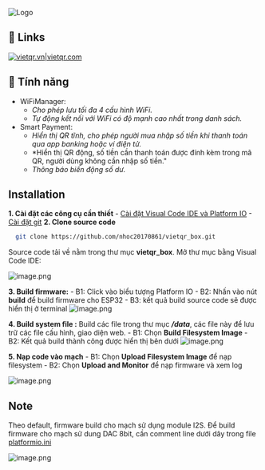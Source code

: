 ![Logo](https://i.gyazo.com/566d62fd25cf0867e0033fb1b9b47927.png)

## 🔗 Links

[![vietqr.vn|vietqr.com]()](https://vietqr.vn)

## 📄 Tính năng

- WiFiManager:
  - _Cho phép lưu tối đa 4 cấu hình WiFi._
  - _Tự động kết nối với WiFi có độ mạnh cao nhất trong danh sách._
- Smart Payment:
  - _Hiển thị QR tĩnh, cho phép người mua nhập số tiền khi thanh toán qua app banking hoặc ví điện tử._
  - \*Hiển thị QR động, số tiền cần thanh toán được đính kèm trong mã QR, người dùng không cần nhập số tiền."
  - _Thông báo biến động số dư._

## Installation

**1. Cài đặt các công cụ cần thiết** - [Cài đặt Visual Code IDE và Platform IO](https://khuenguyencreator.com/huong-dan-cai-dat-visual-studio-code-vs-code/) - [Cài đặt git](https://viblo.asia/p/cai-dat-git-E375zeL6lGW)
**2. Clone source code**

```bash
  git clone https://github.com/nhoc20170861/vietqr_box.git
```

Source code tải về nằm trong thư mục **vietqr_box**. Mở thư mục bằng Visual Code IDE:

![image.png](https://github.com/nhoc20170861/vietqr_box/blob/main/asserts/image1.png)

**3. Build firmware:** - B1: Click vào biểu tượng Platform IO - B2: Nhấn vào nút **build** để build firmware cho ESP32 - B3: kết quả build source code sẽ được hiển thị ở terminal
![image.png](https://github.com/nhoc20170861/vietqr_box/blob/main/asserts/image2.png)

**4. Build system file :**
Build các file trong thư mục **_/data_**, các file này để lưu trữ các file cấu hình, giao diện web. - B1: Chọn **Build Filesystem Image** - B2: Kết quả build thành công được hiển thị bên dưới
![image.png](https://github.com/nhoc20170861/vietqr_box/blob/main/asserts/image3.png)

**5. Nạp code vào mạch** - B1: Chọn **Upload Filesystem Image** để nạp filesystem - B2: Chọn **Upload and Monitor** để nạp firmware và xem log

![image.png](https://github.com/nhoc20170861/vietqr_box/blob/main/asserts/image4.png)

## Note

Theo default, firmware build cho mạch sử dụng module I2S. Để build firmware cho mạch sử dung DAC 8bit, cần comment line dưới dây trong file [platformio.ini](https://github.com/nhoc20170861/vietqr_box/blob/main/platformio.ini)

![image.png](https://github.com/nhoc20170861/vietqr_box/blob/main/asserts/image5.png)
